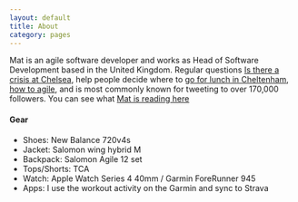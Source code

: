 ```yaml
---
layout: default
title: About
category: pages
---
```


 Mat is an agile software developer and works as Head of Software Development based in the United Kingdom. Regular questions [Is there a crisis at Chelsea](https://isthereacrisis.thechels.uk), help people decide where to [go for lunch in Cheltenham](https://lunch.thechels.uk), [how to agile](https://ScrumRadiator.thechels.uk), and is most commonly known for tweeting to over 170,000 followers. You can see what [Mat is reading here](/pages/books)</a>

#### Gear

- Shoes: New Balance 720v4s
- Jacket: Salomon wing hybrid M
- Backpack: Salomon Agile 12 set
- Tops/Shorts: TCA
- Watch: Apple Watch Series 4 40mm / Garmin ForeRunner 945
- Apps: I use the workout activity on the Garmin and sync to Strava
